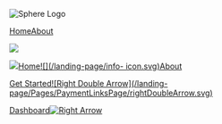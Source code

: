 ![Sphere Logo](/landing-page/sphere-logo.svg)

[Home](/)[About](/about)

![](/landing-page/burger.svg)

[![](/landing-page/home-icon.svg)Home](/)[![](/landing-page/info-
icon.svg)About](/about)

[Get Started![Right Double Arrow](/landing-
page/Pages/PaymentLinksPage/rightDoubleArrow.svg)](https://share.hsforms.com/1sNPVsMc4SYeaYiNQ4x1VnArgfcw)

[Dashboard![Right Arrow](/landing-page/upper-arrow.svg)](/login)

